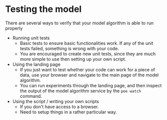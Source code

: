 # Testing the model

There are several ways to verify that your model algorithm is able to run properly
- Running unit tests
    - Basic tests to ensure basic functionalities work. If any of the unit tests failed, something is wrong with your code.
    - You are encouraged to create new unit tests, since they are much more simple to use then setting up your own script.
- Using the landing page
    - If you just want to test whether your code can work for a piece of data, use your browser and navigate to the main page of the model algorithm.
    - You can run experiments through the landing page, and then inspect the output of the model algorithm service by the `poe watch` command.
- Using the script / writing your own scripts
    - If you don't have access to a browser.
    - Need to setup things in a rather particular way.
